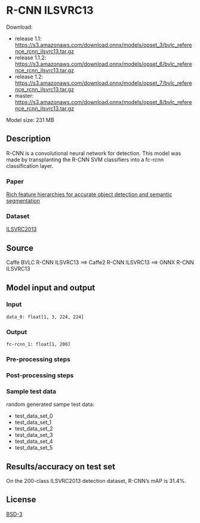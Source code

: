 # R-CNN ILSVRC13

Download:
- release 1.1: https://s3.amazonaws.com/download.onnx/models/opset_3/bvlc_reference_rcnn_ilsvrc13.tar.gz
- release 1.1.2: https://s3.amazonaws.com/download.onnx/models/opset_6/bvlc_reference_rcnn_ilsvrc13.tar.gz
- release 1.2: https://s3.amazonaws.com/download.onnx/models/opset_7/bvlc_reference_rcnn_ilsvrc13.tar.gz
- master: https://s3.amazonaws.com/download.onnx/models/opset_8/bvlc_reference_rcnn_ilsvrc13.tar.gz

Model size: 231 MB

## Description
R-CNN is a convolutional neural network for detection.
This model was made by transplanting the R-CNN SVM classifiers into a fc-rcnn classification layer.

### Paper
[Rich feature hierarchies for accurate object detection and semantic segmentation](https://arxiv.org/abs/1311.2524)

### Dataset
[ILSVRC2013](http://www.image-net.org/challenges/LSVRC/2013/)

## Source
Caffe BVLC R-CNN ILSVRC13 ==> Caffe2 R-CNN ILSVRC13 ==> ONNX R-CNN ILSVRC13

## Model input and output
### Input
```
data_0: float[1, 3, 224, 224]
```
### Output
```
fc-rcnn_1: float[1, 200]
```
### Pre-processing steps
### Post-processing steps
### Sample test data
random generated sampe test data:
- test_data_set_0
- test_data_set_1
- test_data_set_2
- test_data_set_3
- test_data_set_4
- test_data_set_5

## Results/accuracy on test set
On the 200-class ILSVRC2013 detection dataset, R-CNN’s mAP is 31.4%.

## License
[BSD-3](LICENSE)
